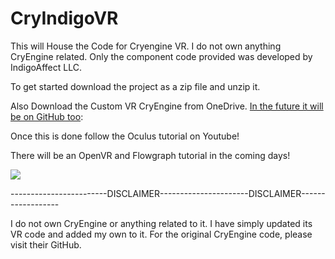 # CryIndigoVR
This will House the Code for Cryengine VR. I do not own anything CryEngine related. Only the component code provided was developed by IndigoAffect LLC. 

To get started download the project as a zip file and unzip it. 

Also Download the Custom VR CryEngine from OneDrive. [In the future it will be on GitHub too](https://1drv.ms/u/s!Ah4k-gNkBMHTjahUQF-R2edxQf10nA?e=sqilQb):  

Once this is done follow the Oculus tutorial on Youtube! 

There will be an OpenVR and Flowgraph tutorial in the coming days!



[![](https://img.youtube.com/vi/U-Syyg2ufM8/0.jpg)](https://www.youtube.com/watch?v=U-Syyg2ufM8)


------------------------DISCLAIMER----------------------DISCLAIMER------------------

I do not own CryEngine or anything related to it. I have simply updated its VR code and added my own to it. For the original CryEngine code, please visit their GitHub.
